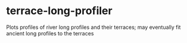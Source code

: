 # terrace-long-profiler
Plots profiles of river long profiles and their terraces; may eventually fit ancient long profiles to the terraces
